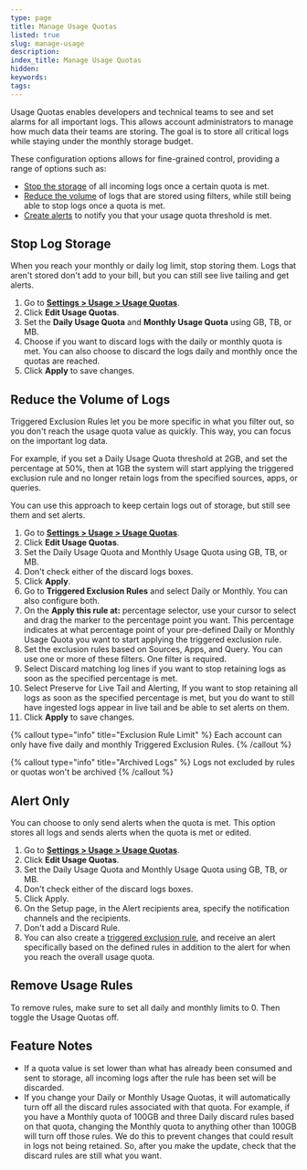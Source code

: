 ```yaml
---
type: page
title: Manage Usage Quotas
listed: true
slug: manage-usage
description: 
index_title: Manage Usage Quotas
hidden: 
keywords: 
tags: 
---
```


Usage Quotas enables developers and technical teams to see and set alarms for all important logs. This allows account administrators to manage how much data their teams are storing. The goal is to store all critical logs while staying under the monthly storage budget.

These configuration options allows for fine-grained control, providing a range of options such as:

- [Stop the storage](https://app.developerhub.io/#stop-log-storage) of all incoming logs once a certain quota is met.
- [Reduce the volume](https://app.developerhub.io/#reduce-the-volume-of-logs) of logs that are stored using filters, while still being able to stop logs once a quota is met.
- [Create alerts](https://app.developerhub.io/#alert-only) to notify you that your usage quota threshold is met.

## Stop Log Storage

When you reach your monthly or daily log limit, stop storing them. Logs that aren't stored don't add to your bill, but you can still see live tailing and get alerts.

1. Go to [**Settings &gt; Usage &gt; Usage Quotas**](https://app.mezmo.com/manage/usage-quotas).
2. Click **Edit Usage Quotas**.
3. Set the **Daily Usage Quota** and **Monthly Usage Quota** using GB, TB, or MB.
4. Choose if you want to discard logs with the daily or monthly quota is met. You can also choose to discard the logs daily and monthly once the quotas are reached.
5. Click **Apply** to save changes.

## Reduce the Volume of Logs

Triggered Exclusion Rules let you be more specific in what you filter out, so you don't reach the usage quota value as quickly. This way, you can focus on the important log data.

For example, if you set a Daily Usage Quota threshold at 2GB, and set the percentage at 50%, then at 1GB the system will start applying the triggered exclusion rule and no longer retain logs from the specified sources, apps, or queries.

You can use this approach to keep certain logs out of storage, but still see them and set alerts.

1. Go to [**Settings &gt; Usage &gt; Usage Quotas**](https://app.mezmo.com/manage/usage-quotas).
2. Click **Edit Usage Quotas**.
3. Set the Daily Usage Quota and Monthly Usage Quota using GB, TB, or MB.
4. Don't check either of the discard logs boxes.
5. Click **Apply**.
6. Go to **Triggered Exclusion Rules** and select Daily or Monthly. You can also configure both.
7. On the **Apply this rule at:** percentage selector, use your cursor to select and drag the marker to the percentage point you want. This percentage indicates at what percentage point of your pre-defined Daily or Monthly Usage Quota you want to start applying the triggered exclusion rule.
8. Set the exclusion rules based on Sources, Apps, and Query. You can use one or more of these filters. One filter is required.
9. Select Discard matching log lines if you want to stop retaining logs as soon as the specified percentage is met.
10. Select Preserve for Live Tail and Alerting, If you want to stop retaining all logs as soon as the specified percentage is met, but you do want to still have ingested logs appear in live tail and be able to set alerts on them.
11. Click **Apply** to save changes.

{% callout type="info" title="Exclusion Rule Limit" %}
Each account can only have five daily and monthly Triggered Exclusion Rules.
{% /callout %}

{% callout type="info" title="Archived Logs" %}
Logs not excluded by rules or quotas won't be archived
{% /callout %}

## Alert Only

You can choose to only send alerts when the quota is met. This option stores all logs and sends alerts when the quota is met or edited.

1. Go to [**Settings &gt; Usage &gt; Usage Quotas**](https://app.mezmo.com/manage/usage-quotas).
2. Click **Edit Usage Quotas**.
3. Set the Daily Usage Quota and Monthly Usage Quota using GB, TB, or MB.
4. Don't check either of the discard logs boxes.
5. Click Apply.
6. On the Setup page, in the Alert recipients area, specify the notification channels and the recipients.
7. Don't add a Discard Rule.
8. You can also create a [triggered exclusion rule](https://app.developerhub.io/#reduce-the-volume-of-logs), and receive an alert specifically based on the defined rules in addition to the alert for when you reach the overall usage quota.

## Remove Usage Rules

To remove rules, make sure to set all daily and monthly limits to 0. Then toggle the Usage Quotas off.

## Feature Notes

- If a quota value is set lower than what has already been consumed and sent to storage, all incoming logs after the rule has been set will be discarded.
- If you change your Daily or Monthly Usage Quotas, it will automatically turn off all the discard rules associated with that quota. For example, if you have a Monthly quota of 100GB and three Daily discard rules based on that quota, changing the Monthly quota to anything other than 100GB will turn off those rules. We do this to prevent changes that could result in logs not being retained. So, after you make the update, check that the discard rules are still what you want.